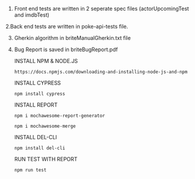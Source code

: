 1. Front end tests are written in 2 seperate spec files (actorUpcomingTest and imdbTest) 

2.Back end tests are written in poke-api-tests file. 

3. Gherkin algorithm in briteManualGherkin.txt file

4. Bug Report is saved in briteBugReport.pdf

    INSTALL NPM & NODE.JS
    ````
    https://docs.npmjs.com/downloading-and-installing-node-js-and-npm
    ````
    INSTALL CYPRESS
    ````
    npm install cypress
    ````
    INSTALL REPORT 
    ````
    npm i mochawesome-report-generator 
    
    npm i mochawesome-merge
    ````
    INSTALL DEL-CLI
    ````
    npm install del-cli
    ````
    RUN TEST WITH REPORT 
    ````
    npm run test
    ````
